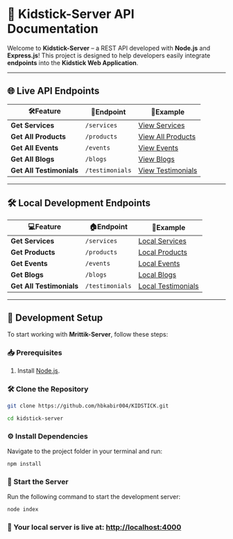 # 🚀 Kidstick-Server API Documentation

Welcome to **Kidstick-Server** – a REST API developed with **Node.js** and **Express.js**!
This project is designed to help developers easily integrate **endpoints** into the **Kidstick Web Application**.

---

## 🌐 Live API Endpoints

| 🛠**Feature**            | 🔗**Endpoint** | 📌**Example**                                               |
| ------------------------------ | -------------------- | ----------------------------------------------------------------- |
| **Get Services**         | `/services`        | [View Services](https://kidstick-server.vercel.app/services)         |
| **Get All Products**     | `/products`        | [View All Products](https://kidstick-server.vercel.app/products)     |
| **Get All Events**       | `/events`          | [View Events](https://kidstick-server.vercel.app/events)             |
| **Get All Blogs**        | `/blogs`           | [View Blogs](https://kidstick-server.vercel.app/blogs)               |
| **Get All Testimonials** | `/testimonials`    | [View Testimonials](https://kidstick-server.vercel.app/testimonials) |

---

## 🛠 Local Development Endpoints

| 💻**Feature**            | 🏠**Endpoint** | 📌**Example**                                   |
| ------------------------------ | -------------------- | ----------------------------------------------------- |
| **Get Services**         | `/services`        | [Local Services](http://localhost:4000/services)         |
| **Get Products**         | `/products`        | [Local Products](http://localhost:4000/products)         |
| **Get Events**           | `/events`          | [Local Events](http://localhost:4000/events)             |
| **Get Blogs**            | `/blogs`           | [Local Blogs](http://localhost:4000/blogs)               |
| **Get All Testimonials** | `/testimonials`    | [Local Testimonials](http://localhost:4000/testimonials) |

---

## 🔧 Development Setup

To start working with **Mrittik-Server**, follow these steps:

### 📥 Prerequisites

1. Install [Node.js](https://nodejs.org/en).

### 🛠 Clone the Repository

```bash
git clone https://github.com/hbkabir004/KIDSTICK.git
```

```bash
cd kidstick-server
```

### ⚙️ Install Dependencies

Navigate to the project folder in your terminal and run:

```bash
npm install
```

### 🚀 Start the Server

Run the following command to start the development server:

```bash
node index
```

### 🌟 Your local server is live at: [http://localhost:4000](http://localhost:4000)
